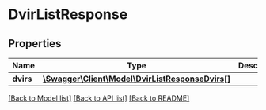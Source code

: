 # DvirListResponse

## Properties
Name | Type | Description | Notes
------------ | ------------- | ------------- | -------------
**dvirs** | [**\Swagger\Client\Model\DvirListResponseDvirs[]**](DvirListResponseDvirs.md) |  | [optional] 

[[Back to Model list]](../README.md#documentation-for-models) [[Back to API list]](../README.md#documentation-for-api-endpoints) [[Back to README]](../README.md)


